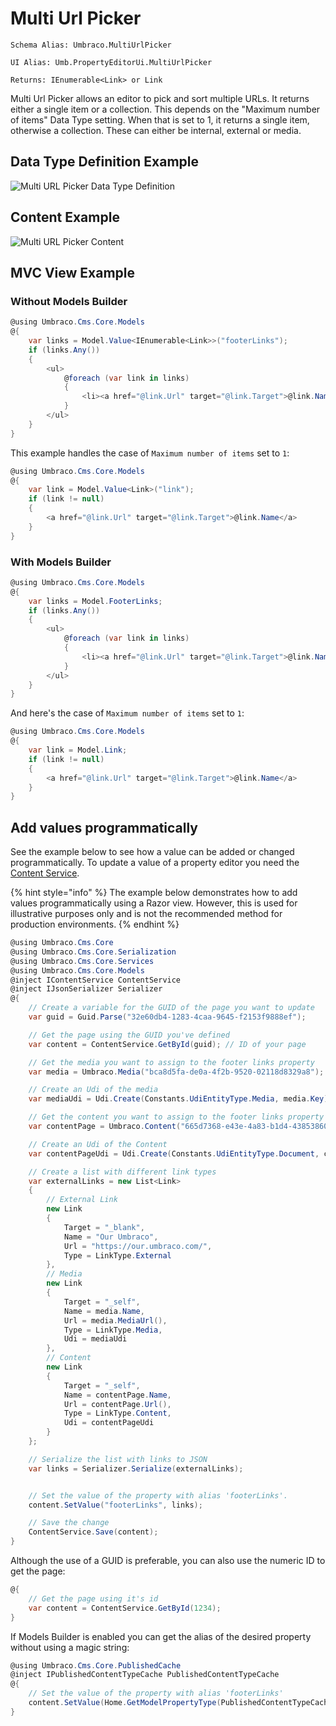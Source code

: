 # Multi Url Picker

`Schema Alias: Umbraco.MultiUrlPicker`

`UI Alias: Umb.PropertyEditorUi.MultiUrlPicker`

`Returns: IEnumerable<Link> or Link`

Multi Url Picker allows an editor to pick and sort multiple URLs.
It returns either a single item or a collection. This depends on the "Maximum number of items" Data Type setting.
When that is set to 1, it returns a single item, otherwise a collection.
These can either be internal, external or media.

## Data Type Definition Example

![Multi URL Picker Data Type Definition](images/Multi-Url-Picker-DataType.png)

## Content Example

![Multi URL Picker Content](../../../../../../10/umbraco-cms/fundamentals/backoffice/property-editors/built-in-property-editors/images/Multy-Url-Picker-Content-v8.png)

## MVC View Example

### Without Models Builder

```csharp
@using Umbraco.Cms.Core.Models
@{
    var links = Model.Value<IEnumerable<Link>>("footerLinks");
    if (links.Any())
    {
        <ul>
            @foreach (var link in links)
            {
                <li><a href="@link.Url" target="@link.Target">@link.Name</a></li>
            }
        </ul>
    }
}
```

This example handles the case of `Maximum number of items` set to `1`:

```csharp
@using Umbraco.Cms.Core.Models
@{
    var link = Model.Value<Link>("link");
    if (link != null)
    {
        <a href="@link.Url" target="@link.Target">@link.Name</a>
    }
}
```

### With Models Builder

```csharp
@using Umbraco.Cms.Core.Models
@{
    var links = Model.FooterLinks;
    if (links.Any())
    {
        <ul>
            @foreach (var link in links)
            {
                <li><a href="@link.Url" target="@link.Target">@link.Name</a></li>
            }
        </ul>
    }
}
```

And here's the case of `Maximum number of items` set to `1`:

```csharp
@using Umbraco.Cms.Core.Models
@{
    var link = Model.Link;
    if (link != null)
    {
        <a href="@link.Url" target="@link.Target">@link.Name</a>
    }
}
```


## Add values programmatically

See the example below to see how a value can be added or changed programmatically. To update a value of a property editor you need the [Content Service](https://apidocs.umbraco.com/v15/csharp/api/Umbraco.Cms.Core.Services.ContentService.html).

{% hint style="info" %}
The example below demonstrates how to add values programmatically using a Razor view. However, this is used for illustrative purposes only and is not the recommended method for production environments.
{% endhint %}

```csharp
@using Umbraco.Cms.Core
@using Umbraco.Cms.Core.Serialization
@using Umbraco.Cms.Core.Services
@using Umbraco.Cms.Core.Models
@inject IContentService ContentService
@inject IJsonSerializer Serializer
@{
    // Create a variable for the GUID of the page you want to update
    var guid = Guid.Parse("32e60db4-1283-4caa-9645-f2153f9888ef");

    // Get the page using the GUID you've defined
    var content = ContentService.GetById(guid); // ID of your page

    // Get the media you want to assign to the footer links property 
    var media = Umbraco.Media("bca8d5fa-de0a-4f2b-9520-02118d8329a8");

    // Create an Udi of the media
    var mediaUdi = Udi.Create(Constants.UdiEntityType.Media, media.Key);

    // Get the content you want to assign to the footer links property 
    var contentPage = Umbraco.Content("665d7368-e43e-4a83-b1d4-43853860dc45");

    // Create an Udi of the Content
    var contentPageUdi = Udi.Create(Constants.UdiEntityType.Document, contentPage.Key);

    // Create a list with different link types
    var externalLinks = new List<Link>
    {
        // External Link
        new Link
        {
            Target = "_blank",
            Name = "Our Umbraco",
            Url = "https://our.umbraco.com/",
            Type = LinkType.External
        },
        // Media 
        new Link
        {
            Target = "_self",
            Name = media.Name,
            Url = media.MediaUrl(),
            Type = LinkType.Media,
            Udi = mediaUdi
        }, 
        // Content 
        new Link
        {
            Target = "_self",
            Name = contentPage.Name,
            Url = contentPage.Url(),
            Type = LinkType.Content,
            Udi = contentPageUdi
        }
    };

    // Serialize the list with links to JSON
    var links = Serializer.Serialize(externalLinks);


    // Set the value of the property with alias 'footerLinks'. 
    content.SetValue("footerLinks", links);

    // Save the change
    ContentService.Save(content);
}
```

Although the use of a GUID is preferable, you can also use the numeric ID to get the page:

```csharp
@{
    // Get the page using it's id
    var content = ContentService.GetById(1234); 
}
```

If Models Builder is enabled you can get the alias of the desired property without using a magic string:

```csharp
@using Umbraco.Cms.Core.PublishedCache
@inject IPublishedContentTypeCache PublishedContentTypeCache
@{
    // Set the value of the property with alias 'footerLinks'
    content.SetValue(Home.GetModelPropertyType(PublishedContentTypeCache, x => x.FooterLinks).Alias, links);
}
```
